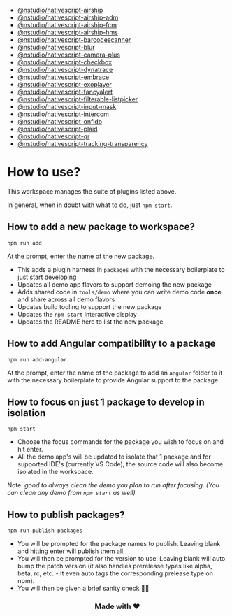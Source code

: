 - [@nstudio/nativescript-airship](packages/nativescript-airship/README.md)
- [@nstudio/nativescript-airship-adm](packages/nativescript-airship-adm/README.md)
- [@nstudio/nativescript-airship-fcm](packages/nativescript-airship-fcm/README.md)
- [@nstudio/nativescript-airship-hms](packages/nativescript-airship-hms/README.md)
- [@nstudio/nativescript-barcodescanner](packages/nativescript-barcodescanner/README.md)
- [@nstudio/nativescript-blur](packages/nativescript-blur/README.md)
- [@nstudio/nativescript-camera-plus](packages/nativescript-camera-plus/README.md)
- [@nstudio/nativescript-checkbox](packages/nativescript-checkbox/README.md)
- [@nstudio/nativescript-dynatrace](packages/nativescript-dynatrace/README.md)
- [@nstudio/nativescript-embrace](packages/nativescript-embrace/README.md)
- [@nstudio/nativescript-exoplayer](packages/nativescript-exoplayer/README.md)
- [@nstudio/nativescript-fancyalert](packages/nativescript-fancyalert/README.md)
- [@nstudio/nativescript-filterable-listpicker](packages/nativescript-filterable-listpicker/README.md)
- [@nstudio/nativescript-input-mask](packages/nativescript-input-mask/README.md)
- [@nstudio/nativescript-intercom](packages/nativescript-intercom/README.md)
- [@nstudio/nativescript-onfido](packages/nativescript-onfido/README.md)
- [@nstudio/nativescript-plaid](packages/nativescript-plaid/README.md)
- [@nstudio/nativescript-qr](packages/nativescript-qr/README.md)
- [@nstudio/nativescript-tracking-transparency](packages/nativescript-tracking-transparency/README.md)

# How to use?

This workspace manages the suite of plugins listed above.

In general, when in doubt with what to do, just `npm start`.

## How to add a new package to workspace?

```
npm run add
```

At the prompt, enter the name of the new package.

- This adds a plugin harness in `packages` with the necessary boilerplate to just start developing
- Updates all demo app flavors to support demoing the new package
- Adds shared code in `tools/demo` where you can write demo code **once** and share across all demo flavors
- Updates build tooling to support the new package
- Updates the `npm start` interactive display
- Updates the README here to list the new package

## How to add Angular compatibility to a package

```
npm run add-angular
```

At the prompt, enter the name of the package to add an `angular` folder to it with the necessary boilerplate to provide Angular support to the package.

## How to focus on just 1 package to develop in isolation

```
npm start
```

- Choose the focus commands for the package you wish to focus on and hit enter.
- All the demo app's will be updated to isolate that 1 package and for supported IDE's (currently VS Code), the source code will also become isolated in the workspace.

Note: _good to always clean the demo you plan to run after focusing. (You can clean any demo from `npm start` as well)_

## How to publish packages?

```
npm run publish-packages
```

- You will be prompted for the package names to publish. Leaving blank and hitting enter will publish them all.
- You will then be prompted for the version to use. Leaving blank will auto bump the patch version (it also handles prerelease types like alpha, beta, rc, etc. - It even auto tags the corresponding prelease type on npm).
- You will then be given a brief sanity check 🧠😊

<h3 align="center">Made with ❤️</h3>
